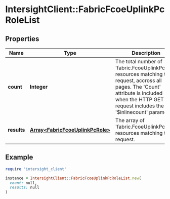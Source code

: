 # IntersightClient::FabricFcoeUplinkPcRoleList

## Properties

| Name | Type | Description | Notes |
| ---- | ---- | ----------- | ----- |
| **count** | **Integer** | The total number of &#39;fabric.FcoeUplinkPcRole&#39; resources matching the request, accross all pages. The &#39;Count&#39; attribute is included when the HTTP GET request includes the &#39;$inlinecount&#39; parameter. | [optional] |
| **results** | [**Array&lt;FabricFcoeUplinkPcRole&gt;**](FabricFcoeUplinkPcRole.md) | The array of &#39;fabric.FcoeUplinkPcRole&#39; resources matching the request. | [optional] |

## Example

```ruby
require 'intersight_client'

instance = IntersightClient::FabricFcoeUplinkPcRoleList.new(
  count: null,
  results: null
)
```

